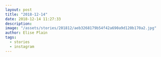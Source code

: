 ```yaml
---
layout: post
title: "2018-12-14"
date: 2018-12-14 11:27:33
description: 
image: "/assets/stories/201812/aeb3268179b54f42a690a9d120b170a2.jpg"
author: Elise Plain
tags: 
  - stories
  - instagram
---
```



<p></p>
